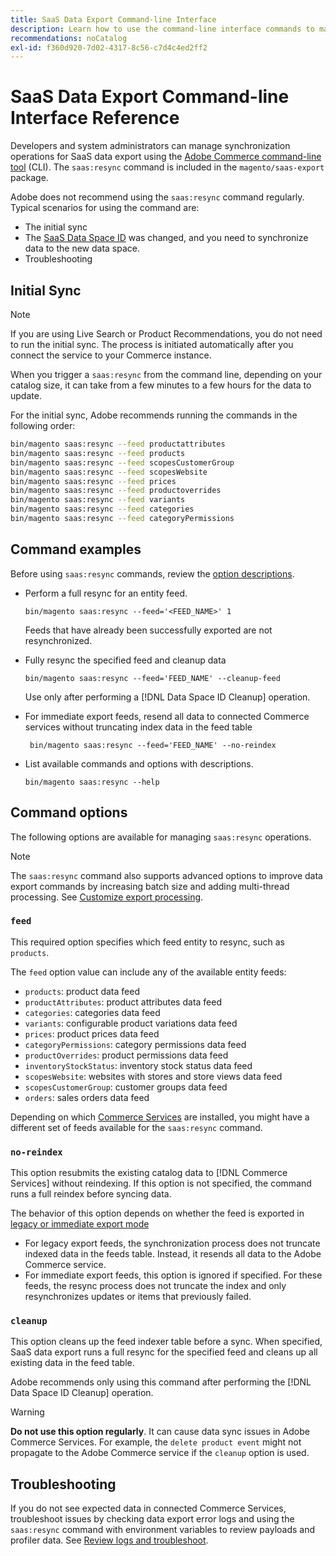 ```yaml
---
title: SaaS Data Export Command-line Interface
description: Learn how to use the command-line interface commands to manage feeds and processes for the [!DNL data export extension] for Adobe Commerce SaaS services.
recommendations: noCatalog
exl-id: f360d920-7d02-4317-8c56-c7d4c4ed2ff2
---
```

# SaaS Data Export Command-line Interface Reference

Developers and system administrators can manage synchronization operations for SaaS data export using the [Adobe Commerce command-line tool](https://experienceleague.adobe.com/en/docs/commerce-operations/configuration-guide/cli/config-cli) (CLI). The `saas:resync` command is included in the `magento/saas-export` package.

Adobe does not recommend using the `saas:resync` command regularly. Typical scenarios for using the command are:

- The initial sync
- The [SaaS Data Space ID](https://experienceleague.adobe.com/en/docs/commerce-admin/config/services/saas) was changed, and you need to synchronize data to the new data space.
- Troubleshooting

## Initial Sync

>[!NOTE]
>If you are using Live Search or Product Recommendations, you do not need to run the initial sync. The process is initiated automatically after you connect the service to your Commerce instance.

When you trigger a `saas:resync` from the command line, depending on your catalog size, it can take from a few minutes to a few hours for the data to update.

For the initial sync, Adobe recommends running the commands in the following order:

```bash
bin/magento saas:resync --feed productattributes
bin/magento saas:resync --feed products
bin/magento saas:resync --feed scopesCustomerGroup
bin/magento saas:resync --feed scopesWebsite
bin/magento saas:resync --feed prices
bin/magento saas:resync --feed productoverrides
bin/magento saas:resync --feed variants
bin/magento saas:resync --feed categories
bin/magento saas:resync --feed categoryPermissions
```

## Command examples

Before using `saas:resync` commands, review the [option descriptions](#command-options).

- Perform a full resync for an entity feed.

  ```
  bin/magento saas:resync --feed='<FEED_NAME>' 1
  ```

  Feeds that have already been successfully exported are not resynchronized.

- Fully resync the specified feed and cleanup data

  ```
  bin/magento saas:resync --feed='FEED_NAME' --cleanup-feed
  ```

  Use only after performing a [!DNL Data Space ID Cleanup] operation.

- For immediate export feeds, resend all data to connected Commerce services without truncating index data in the feed table

  ```
   bin/magento saas:resync --feed='FEED_NAME' --no-reindex
  ```

- List available commands and options with descriptions.

  ```
  bin/magento saas:resync --help
  ```

## Command options

The following options are available for managing `saas:resync` operations.

>[!NOTE]
>
>The `saas:resync` command also supports advanced options to improve data export commands by increasing batch size and adding multi-thread processing. See [Customize export processing](customize-export-processing.md).

### `feed`

This required option specifies which feed entity to resync, such as `products`.

The `feed` option value can include any of the available entity feeds:

- `products`: product data feed
- `productAttributes`: product attributes data feed
- `categories`: categories data feed
- `variants`: configurable product variations data feed
- `prices`: product prices data feed
- `categoryPermissions`: category permissions data feed
- `productOverrides`: product permissions data feed
- `inventoryStockStatus`: inventory stock status data feed
- `scopesWebsite`: websites with stores and store views data feed
- `scopesCustomerGroup`: customer groups data feed
- `orders`: sales orders data feed

Depending on which [Commerce Services](../landing/saas.md) are installed, you might have a different set of feeds available for the `saas:resync` command.

### `no-reindex`

This option resubmits the existing catalog data to [!DNL Commerce Services] without reindexing. If this option is not specified, the command runs a full reindex before syncing data.

The behavior of this option depends on whether the feed is exported in [legacy or immediate export mode](data-synchronization.md#synchronization-modes)

- For legacy export feeds, the synchronization process does not truncate indexed data in the feeds table. Instead, it resends all data to the Adobe Commerce service.
- For immediate export feeds, this option is ignored if specified. For these feeds, the resync process does not truncate the index and only resynchronizes updates or items that previously failed.

### `cleanup`

This option cleans up the feed indexer table before a sync. When specified, SaaS data export runs a full resync for the specified feed and cleans up all existing data in the feed table.

Adobe recommends only using this command after performing the [!DNL Data Space ID Cleanup] operation.

>[!WARNING]
>
>**Do not use this option regularly**. It can cause data sync issues in Adobe Commerce Services. For example, the `delete product event` might not propagate to the Adobe Commerce service if the `cleanup` option is used.

## Troubleshooting

If you do not see expected data in connected Commerce Services, troubleshoot issues by checking data export error logs and using the `saas:resync` command with environment variables to review payloads and profiler data. See [Review logs and troubleshoot](troubleshooting-logging.md).

